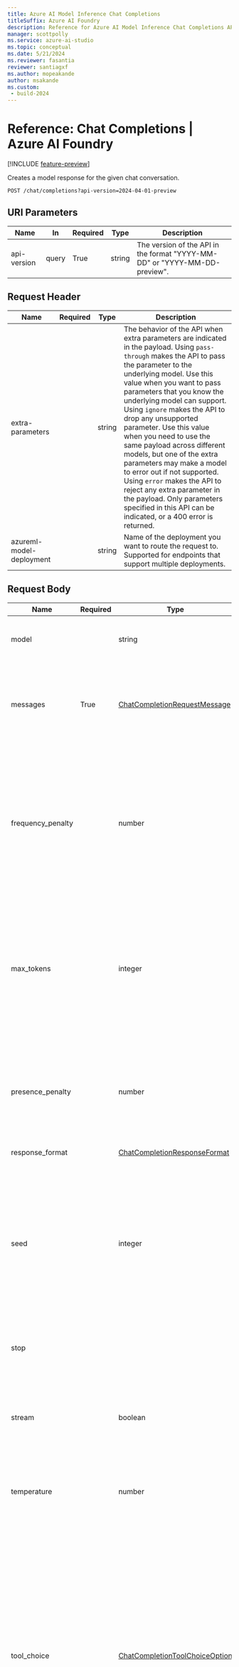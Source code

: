 ```yaml
---
title: Azure AI Model Inference Chat Completions
titleSuffix: Azure AI Foundry
description: Reference for Azure AI Model Inference Chat Completions API
manager: scottpolly
ms.service: azure-ai-studio
ms.topic: conceptual
ms.date: 5/21/2024
ms.reviewer: fasantia 
reviewer: santiagxf
ms.author: mopeakande
author: msakande
ms.custom: 
 - build-2024
---
```


# Reference: Chat Completions | Azure AI Foundry

[!INCLUDE [feature-preview](../includes/feature-preview.md)]

Creates a model response for the given chat conversation.

```http
POST /chat/completions?api-version=2024-04-01-preview
```

## URI Parameters

| Name | In  | Required | Type | Description |
| --- | --- | --- | --- | --- |
| api-version | query | True | string | The version of the API in the format "YYYY-MM-DD" or "YYYY-MM-DD-preview". |

## Request Header


| Name | Required | Type | Description |
| --- | --- | --- | --- |
| extra-parameters | | string | The behavior of the API when extra parameters are indicated in the payload. Using `pass-through` makes the API to pass the parameter to the underlying model. Use this value when you want to pass parameters that you know the underlying model can support. Using `ignore` makes the API to drop any unsupported parameter. Use this value when you need to use the same payload across different models, but one of the extra parameters may make a model to error out if not supported. Using `error` makes the API to reject any extra parameter in the payload. Only parameters specified in this API can be indicated, or a 400 error is returned. |
| azureml-model-deployment |     | string | Name of the deployment you want to route the request to. Supported for endpoints that support multiple deployments. |

## Request Body

| Name | Required | Type | Description |
| --- | --- | --- | --- |
| model |      | string | The model name. This parameter is ignored if the endpoint serves only one model. |
| messages | True | [ChatCompletionRequestMessage](#chatcompletionrequestmessage) | A list of messages comprising the conversation so far. Returns a 422 error if at least some of the messages can't be understood by the model. |
| frequency\_penalty |     | number | Helps prevent word repetitions by reducing the chance of a word being selected if it has already been used. The higher the frequency penalty, the less likely the model is to repeat the same words in its output. Return a 422 error if value or parameter is not supported by model. |
| max\_tokens |     | integer | The maximum number of tokens that can be generated in the chat completion.<br><br>The total length of input tokens and generated tokens is limited by the model's context length. Passing null causes the model to use its max context length. |
| presence\_penalty |     | number | Helps prevent the same topics from being repeated by penalizing a word if it exists in the completion already, even just once. Return a 422 error if value or parameter is not supported by model. |
| response\_format |     | [ChatCompletionResponseFormat](#chatcompletionresponseformat) |     |
| seed |     | integer | If specified, our system will make a best effort to sample deterministically, such that repeated requests with the same `seed` and parameters should return the same result. Determinism is not guaranteed, and you should refer to the `system_fingerprint` response parameter to monitor changes in the backend. |
| stop |     |     | Sequences where the API will stop generating further tokens. |
| stream |     | boolean | If set, partial message deltas will be sent. Tokens will be sent as data-only [server-sent events](https://developer.mozilla.org/en-US/docs/Web/API/Server-sent_events/Using_server-sent_events#Event_stream_format) as they become available, with the stream terminated by a `data: [DONE]` message. |
| temperature |     | number | Non-negative number. Return 422 if value is unsupported by model. |
| tool\_choice |     | [ChatCompletionToolChoiceOption](#chatcompletiontoolchoiceoption) | Controls which (if any) function is called by the model. `none` means the model will not call a function and instead generates a message. `auto` means the model can pick between generating a message or calling a function. Specifying a particular function via `{"type": "function", "function": {"name": "my_function"}}` forces the model to call that function.<br><br>`none` is the default when no functions are present. `auto` is the default if functions are present. Returns a 422 error if the tool is not supported by the model. |
| tools |     | [ChatCompletionTool](#chatcompletiontool)\[\] | A list of tools the model may call. Currently, only functions are supported as a tool. Use this to provide a list of functions the model may generate JSON inputs for. Returns a 422 error if the tool is not supported by the model. |
| top\_p |     | number | An alternative to sampling with temperature, called nucleus sampling, where the model considers the results of the tokens with top\_p probability mass. So 0.1 means only the tokens comprising the top 10% probability mass are considered.<br><br>We generally recommend altering this or `temperature` but not both. |


## Responses

| Name | Type | Description |
| --- | --- | --- |
| 200 OK | [CreateChatCompletionResponse](#createchatcompletionresponse) | OK  |
| 401 Unauthorized | [UnauthorizedError](#unauthorizederror) | Access token is missing or invalid<br><br>Headers<br><br>x-ms-error-code: string |
| 404 Not Found | [NotFoundError](#notfounderror) | Modality not supported by the model. Check the documentation of the model to see which routes are available.<br><br>Headers<br><br>x-ms-error-code: string |
| 422 Unprocessable Entity | [UnprocessableContentError](#unprocessablecontenterror) | The request contains unprocessable content<br><br>Headers<br><br>x-ms-error-code: string |
| 429 Too Many Requests | [TooManyRequestsError](#toomanyrequestserror) | You have hit your assigned rate limit and your request need to be paced.<br><br>Headers<br><br>x-ms-error-code: string |
| Other Status Codes | [ContentFilterError](#contentfiltererror) | Bad request<br><br>Headers<br><br>x-ms-error-code: string |

## Security

### Authorization

The token with the `Bearer:` prefix, e.g. `Bearer abcde12345`

**Type**: apiKey  
**In**: header  

### AADToken

Azure Active Directory OAuth2 authentication

Type: oauth2  
Flow: application  
Token URL: https://login.microsoftonline.com/common/oauth2/v2.0/token  

## Examples

### Creates a model response for the given chat conversation

#### Sample Request


```http
POST /chat/completions?api-version=2024-04-01-preview

{
  "messages": [
    {
      "role": "system",
      "content": "You are a helpful assistant"
    },
    {
      "role": "user",
      "content": "Explain Riemann's conjecture"
    },
    {
      "role": "assistant",
      "content": "The Riemann Conjecture is a deep mathematical conjecture around prime numbers and how they can be predicted. It was first published in Riemann's groundbreaking 1859 paper. The conjecture states that the Riemann zeta function has its zeros only at the negative even integers and complex numbers with real part 1/21. Many consider it to be the most important unsolved problem in pure mathematics. The Riemann hypothesis is a way to predict the probability that numbers in a certain range are prime that was also devised by German mathematician Bernhard Riemann in 18594."
    },
    {
      "role": "user",
      "content": "Ist it proved?"
    }
  ],
  "frequency_penalty": 0,
  "presence_penalty": 0,
  "max_tokens": 256,
  "seed": 42,
  "stop": "<|endoftext|>",
  "stream": false,
  "temperature": 0,
  "top_p": 1,
  "response_format": { "type": "text" }
}
```

#### Sample Response

Status code: 200

```json
{
  "id": "1234567890",
  "model": "llama2-70b-chat",
  "choices": [
    {
      "index": 0,
      "finish_reason": "stop",
      "message": {
        "role": "assistant",
        "content": "No, it has never been proved"
      }
    }
  ],
  "created": 1234567890,
  "object": "chat.completion",
  "usage": {
    "prompt_tokens": 205,
    "completion_tokens": 5,
    "total_tokens": 210
  }
}
```

## Definitions


| Name | Description |
| --- | --- |
| [ChatCompletionRequestMessage](#chatcompletionrequestmessage) | |
| [ChatCompletionMessageContentPart](#chatcompletionmessagecontentpart) | |
| [ChatCompletionMessageContentPartType](#chatcompletionmessagecontentparttype)  | |
| [ChatCompletionToolChoiceOption](#chatcompletiontoolchoiceoption) | Controls which (if any) function is called by the model. `none` means the model will not call a function and instead generates a message. `auto` means the model can pick between generating a message or calling a function. Specifying a particular function via `{"type": "function", "function": {"name": "my_function"}}` forces the model to call that function.<br><br>`none` is the default when no functions are present. `auto` is the default if functions are present. Returns a 422 error if the tool is not supported by the model. |
| [ChatCompletionFinishReason](#chatcompletionfinishreason) | The reason the model stopped generating tokens. This will be `stop` if the model hit a natural stop point or a provided stop sequence, `length` if the maximum number of tokens specified in the request was reached, `content_filter` if content was omitted due to a flag from our content filters, `tool_calls` if the model called a tool. |
| [ChatCompletionMessageToolCall](#chatcompletionmessagetoolcall) |     |
| [ChatCompletionObject](#chatcompletionobject) | The object type, which is always `chat.completion`. |
| [ChatCompletionResponseFormat](#chatcompletionresponseformat) | The response format for the model response. Setting to `json_object` enables JSON mode, which guarantees the message the model generates is valid JSON. When using JSON mode, you **must** also instruct the model to produce JSON yourself via a system or user message. Also note that the message content may be partially cut off if `finish_reason="length"`, which indicates the generation exceeded `max_tokens` or the conversation exceeded the max context length.    |
| [ChatCompletionResponseFormatType](#chatcompletionresponseformattype) | The response format type. |
| [ChatCompletionResponseMessage](#chatcompletionresponsemessage) | A chat completion message generated by the model. |
| [ChatCompletionTool](#chatcompletiontool) |     |
| [ChatMessageRole](#chatmessagerole) | The role of the author of this message. |
| [Choices](#choices) | A list of chat completion choices. |
| [CompletionUsage](#completionusage) | Usage statistics for the completion request. |
| [ContentFilterError](#contentfiltererror) | The API call fails when the prompt triggers a content filter as configured. Modify the prompt and try again. |
| [CreateChatCompletionRequest](#createchatcompletionrequest) |     |
| [CreateChatCompletionResponse](#createchatcompletionresponse) | Represents a chat completion response returned by model, based on the provided input. |
| [Detail](#detail) | Details for the [UnprocessableContentError](#unprocessablecontenterror) error.    |
| [Function](#function) | The function that the model called. |
| [FunctionObject](#functionobject) | Definition of a function the model has access to.    |
| [ImageDetail](#imagedetail)  | Specifies the detail level of the image. |
| [NotFoundError](#notfounderror) | The route is not valid for the deployed model.    |
| [ToolType](#tooltype) | The type of the tool. Currently, only `function` is supported. |
| [TooManyRequestsError](#toomanyrequestserror) | You have hit your assigned rate limit and your requests need to be paced.     |
| [UnauthorizedError](#unauthorizederror) | Authentication is missing or invalid.    |
| [UnprocessableContentError](#unprocessablecontenterror) | The request contains unprocessable content. The error is returned when the payload indicated is valid according to this specification. However, some of the instructions indicated in the payload are not supported by the underlying model. Use the `details` section to understand the offending parameter.    |


### ChatCompletionFinishReason

The reason the model stopped generating tokens. This will be `stop` if the model hit a natural stop point or a provided stop sequence, `length` if the maximum number of tokens specified in the request was reached, `content_filter` if content was omitted due to a flag from our content filters, `tool_calls` if the model called a tool.


| Name | Type | Description |
| --- | --- | --- |
| content\_filter | string |     |
| length | string |     |
| stop | string |     |
| tool\_calls | string |     |

### ChatCompletionMessageToolCall


| Name | Type | Description |
| --- | --- | --- |
| function | [Function](#function) | The function that the model called. |
| ID  | string | The ID of the tool call. |
| type | [ToolType](#tooltype) | The type of the tool. Currently, only `function` is supported. |

### ChatCompletionObject

The object type, which is always `chat.completion`.


| Name | Type | Description |
| --- | --- | --- |
| chat.completion | string |     |

### ChatCompletionResponseFormat

The response format for the model response. Setting to `json_object` enables JSON mode, which guarantees the message the model generates is valid JSON. When using JSON mode, you **must** also instruct the model to produce JSON yourself via a system or user message. Also note that the message content may be partially cut off if `finish_reason="length"`, which indicates the generation exceeded `max_tokens` or the conversation exceeded the max context length.

| Name | Type | Description |
| --- | --- | --- |
| type | [ChatCompletionResponseFormatType](#chatcompletionresponseformattype) | The response format type. |

### ChatCompletionResponseFormatType

The response format type.

| Name | Type | Description |
| --- | --- | --- |
| json\_object | string |     |
| text | string |     |

### ChatCompletionResponseMessage

A chat completion message generated by the model.

| Name | Type | Description |
| --- | --- | --- |
| content | string | The contents of the message. |
| role | [ChatMessageRole](#chatmessagerole) | The role of the author of this message. |
| tool\_calls | [ChatCompletionMessageToolCall](#chatcompletionmessagetoolcall)\[\] | The tool calls generated by the model, such as function calls. |

### ChatCompletionTool


| Name | Type | Description |
| --- | --- | --- |
| function | [FunctionObject](#functionobject) |     |
| type | [ToolType](#tooltype) | The type of the tool. Currently, only `function` is supported. |

### ChatMessageRole

The role of the author of this message.

| Name | Type | Description |
| --- | --- | --- |
| assistant | string |     |
| system | string |     |
| tool | string |     |
| user | string |     |

### Choices

A list of chat completion choices. Can be more than one if `n` is greater than 1.

| Name | Type | Description |
| --- | --- | --- |
| finish\_reason | [ChatCompletionFinishReason](#chatcompletionfinishreason) | The reason the model stopped generating tokens. This will be `stop` if the model hit a natural stop point or a provided stop sequence, `length` if the maximum number of tokens specified in the request was reached, `content_filter` if content was omitted due to a flag from our content filters, `tool_calls` if the model called a tool. |
| index | integer | The index of the choice in the list of choices. |
| message | [ChatCompletionResponseMessage](#chatcompletionresponsemessage) | A chat completion message generated by the model. |

### CompletionUsage

Usage statistics for the completion request.


| Name | Type | Description |
| --- | --- | --- |
| completion\_tokens | integer | Number of tokens in the generated completion. |
| prompt\_tokens | integer | Number of tokens in the prompt. |
| total\_tokens | integer | Total number of tokens used in the request (prompt + completion). |

### ContentFilterError

The API call fails when the prompt triggers a content filter as configured. Modify the prompt and try again.


| Name | Type | Description |
| --- | --- | --- |
| code | string | The error code. |
| error | string | The error description. |
| message | string | The error message. |
| param | string | The parameter that triggered the content filter. |
| status | integer | The HTTP status code. |

### CreateChatCompletionRequest

| Name | Type | Default Value | Description |
| --- | --- | --- | --- |
| frequency\_penalty | number | 0   | Helps prevent word repetitions by reducing the chance of a word being selected if it has already been used. The higher the frequency penalty, the less likely the model is to repeat the same words in its output. Return a 422 error if value or parameter is not supported by model. |
| max\_tokens | integer |     | The maximum number of tokens that can be generated in the chat completion.<br><br>The total length of input tokens and generated tokens is limited by the model's context length. Passing null causes the model to use its max context length. |
| messages | ChatCompletionRequestMessage\[\] |     | A list of messages comprising the conversation so far. Returns a 422 error if at least some of the messages can't be understood by the model. |
| presence\_penalty | number | 0   | Helps prevent the same topics from being repeated by penalizing a word if it exists in the completion already, even just once. Return a 422 error if value or parameter is not supported by model. |
| response\_format | [ChatCompletionResponseFormat](#chatcompletionresponseformat) | text |     |
| seed | integer |     | If specified, our system will make a best effort to sample deterministically, such that repeated requests with the same `seed` and parameters should return the same result. Determinism is not guaranteed, and you should refer to the `system_fingerprint` response parameter to monitor changes in the backend. |
| stop |     |     | Sequences where the API will stop generating further tokens. |
| stream | boolean | False | If set, partial message deltas will be sent. Tokens will be sent as data-only [server-sent events](https://developer.mozilla.org/en-US/docs/Web/API/Server-sent_events/Using_server-sent_events#Event_stream_format) as they become available, with the stream terminated by a `data: [DONE]` message. |
| temperature | number | 1   | Non-negative number. Return 422 if value is unsupported by model. |
| tool\_choice | [ChatCompletionToolChoiceOption](#chatcompletiontoolchoiceoption) |     | Controls which (if any) function is called by the model. `none` means the model will not call a function and instead generates a message. `auto` means the model can pick between generating a message or calling a function. Specifying a particular function via `{"type": "function", "function": {"name": "my_function"}}` forces the model to call that function.<br><br>`none` is the default when no functions are present. `auto` is the default if functions are present. Returns a 422 error if the tool is not supported by the model. |
| tools | [ChatCompletionTool](#chatcompletiontool)\[\] |     | A list of tools the model may call. Currently, only functions are supported as a tool. Use this to provide a list of functions the model may generate JSON inputs for. Returns a 422 error if the tool is not supported by the model. |
| top\_p | number | 1   | An alternative to sampling with temperature, called nucleus sampling, where the model considers the results of the tokens with top\_p probability mass. So 0.1 means only the tokens comprising the top 10% probability mass are considered.<br><br>We generally recommend altering this or `temperature` but not both. |

### ChatCompletionRequestMessage

| Name | Type | Description |
| --- | --- | --- |
| content | string or [ChatCompletionMessageContentPart](#chatcompletionmessagecontentpart)[] | The contents of the message. |
| role | [ChatMessageRole](#chatmessagerole) | The role of the author of this message. |
| tool\_calls | [ChatCompletionMessageToolCall](#chatcompletionmessagetoolcall)\[\] | The tool calls generated by the model, such as function calls. |

### ChatCompletionMessageContentPart

| Name | Type | Description |
| --- | --- | --- |
| content | string | Either a URL of the image or the base64 encoded image data. |
| detail | [ImageDetail](#imagedetail) | Specifies the detail level of the image. |
| type | [ChatCompletionMessageContentPartType](#chatcompletionmessagecontentparttype) | The type of the content part. |

### ChatCompletionMessageContentPartType

| Name | Type | Description |
| --- | --- | --- |
| text | string |  |
| image | string |  |
| image_url | string |  |

### ChatCompletionToolChoiceOption

Controls which (if any) tool is called by the model.

| Name | Type | Description |
| --- | --- | --- |
| none | string | The model will not call any tool and instead generates a message. |
| auto | string | The model can pick between generating a message or calling one or more tools. |
| required | string | The model must call one or more tools. |
| | string | Specifying a particular tool via `{"type": "function", "function": {"name": "my_function"}}` forces the model to call that tool. |

### ImageDetail

Specifies the detail level of the image.

| Name | Type | Description |
| --- | --- | --- |
| auto | string |  |
| low | string |  |
| high | string |  |


### CreateChatCompletionResponse

Represents a chat completion response returned by model, based on the provided input.

| Name | Type | Description |
| --- | --- | --- |
| choices | [Choices](#choices)\[\] | A list of chat completion choices. Can be more than one if `n` is greater than 1. |
| created | integer | The Unix timestamp (in seconds) of when the chat completion was created. |
| ID  | string | A unique identifier for the chat completion. |
| model | string | The model used for the chat completion. |
| object | [ChatCompletionObject](#chatcompletionobject) | The object type, which is always `chat.completion`. |
| system\_fingerprint | string | This fingerprint represents the backend configuration that the model runs with.<br><br>Can be used in conjunction with the `seed` request parameter to understand when backend changes have been made that might impact determinism. |
| usage | [CompletionUsage](#completionusage) | Usage statistics for the completion request. |

### Detail

Details for the [UnprocessableContentError](#unprocessablecontenterror) error.

| Name | Type | Description |
| --- | --- | --- |
| loc | string\[\] | The parameter causing the issue |
| value | string | The value passed to the parameter causing issues. |

### Function

The function that the model called.

| Name | Type | Description |
| --- | --- | --- |
| arguments | string | The arguments to call the function with, as generated by the model in JSON format. Note that the model does not always generate valid JSON, and may generate incorrect parameters not defined by your function schema. Validate the arguments in your code before calling your function. |
| name | string | The name of the function to call. |

### FunctionObject

Definition of a function the model has access to.

| Name | Type | Description |
| --- | --- | --- |
| description | string | A description of what the function does, used by the model to choose when and how to call the function. |
| name | string | The name of the function to be called. Must be a-z, A-Z, 0-9, or contain underscores and dashes, with a maximum length of 64. |
| parameters | object | The parameters the functions accepts, described as a JSON Schema object. Omitting `parameters` defines a function with an empty parameter list. |

### NotFoundError


| Name | Type | Description |
| --- | --- | --- |
| error | string | The error description. |
| message | string | The error message. |
| status | integer | The HTTP status code. |

### ToolType

The type of the tool. Currently, only `function` is supported.


| Name | Type | Description |
| --- | --- | --- |
| function | string |     |

### TooManyRequestsError



| Name | Type | Description |
| --- | --- | --- |
| error | string | The error description. |
| message | string | The error message. |
| status | integer | The HTTP status code. |

### UnauthorizedError


| Name | Type | Description |
| --- | --- | --- |
| error | string | The error description. |
| message | string | The error message. |
| status | integer | The HTTP status code. |

### UnprocessableContentError

The request contains unprocessable content. The error is returned when the payload indicated is valid according to this specification. However, some of the instructions indicated in the payload are not supported by the underlying model. Use the `details` section to understand the offending parameter.

| Name | Type | Description |
| --- | --- | --- |
| code | string | The error code. |
| detail | [Detail](#detail) |     |
| error | string | The error description. |
| message | string | The error message. |
| status | integer | The HTTP status code. |
